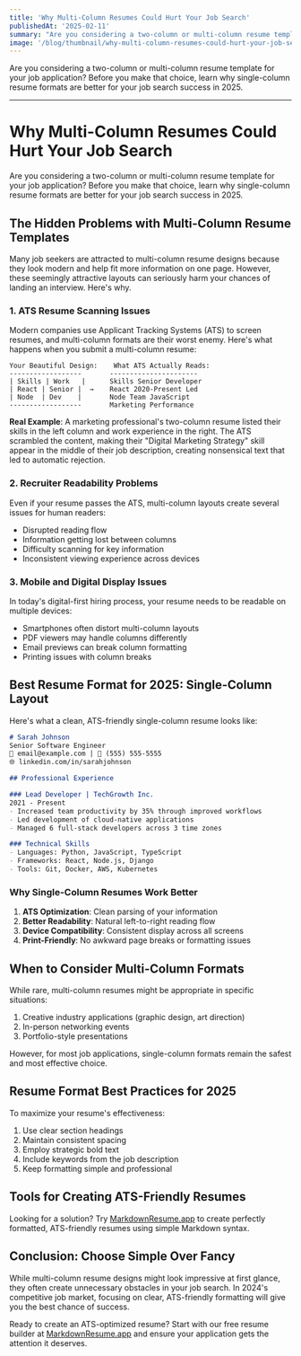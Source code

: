 ```yaml
---
title: 'Why Multi-Column Resumes Could Hurt Your Job Search'
publishedAt: '2025-02-11'
summary: "Are you considering a two-column or multi-column resume template for your job application? Before you make that choice, learn why single-column resume formats are better for your job search success in 2025."
image: '/blog/thumbnail/why-multi-column-resumes-could-hurt-your-job-search.jpg'
---
```


Are you considering a two-column or multi-column resume template for your job application? Before you make that choice, learn why single-column resume formats are better for your job search success in 2025.

---


# Why Multi-Column Resumes Could Hurt Your Job Search

Are you considering a two-column or multi-column resume template for your job application? Before you make that choice, learn why single-column resume formats are better for your job search success in 2025.

## The Hidden Problems with Multi-Column Resume Templates

Many job seekers are attracted to multi-column resume designs because they look modern and help fit more information on one page. However, these seemingly attractive layouts can seriously harm your chances of landing an interview. Here's why.

### 1. ATS Resume Scanning Issues

Modern companies use Applicant Tracking Systems (ATS) to screen resumes, and multi-column formats are their worst enemy. Here's what happens when you submit a multi-column resume:

```
Your Beautiful Design:    What ATS Actually Reads:
------------------       ----------------------
| Skills | Work   |      Skills Senior Developer
| React | Senior |  →    React 2020-Present Led
| Node  | Dev    |       Node Team JavaScript
------------------       Marketing Performance
```

**Real Example**: A marketing professional's two-column resume listed their skills in the left column and work experience in the right. The ATS scrambled the content, making their "Digital Marketing Strategy" skill appear in the middle of their job description, creating nonsensical text that led to automatic rejection.

### 2. Recruiter Readability Problems

Even if your resume passes the ATS, multi-column layouts create several issues for human readers:

- Disrupted reading flow
- Information getting lost between columns
- Difficulty scanning for key information
- Inconsistent viewing experience across devices

### 3. Mobile and Digital Display Issues

In today's digital-first hiring process, your resume needs to be readable on multiple devices:

- Smartphones often distort multi-column layouts
- PDF viewers may handle columns differently
- Email previews can break column formatting
- Printing issues with column breaks

## Best Resume Format for 2025: Single-Column Layout

Here's what a clean, ATS-friendly single-column resume looks like:

```markdown
# Sarah Johnson
Senior Software Engineer
📧 email@example.com | 📱 (555) 555-5555
🌐 linkedin.com/in/sarahjohnson

## Professional Experience

### Lead Developer | TechGrowth Inc.
2021 - Present
- Increased team productivity by 35% through improved workflows
- Led development of cloud-native applications
- Managed 6 full-stack developers across 3 time zones

### Technical Skills
- Languages: Python, JavaScript, TypeScript
- Frameworks: React, Node.js, Django
- Tools: Git, Docker, AWS, Kubernetes
```

### Why Single-Column Resumes Work Better

1. **ATS Optimization**: Clean parsing of your information
2. **Better Readability**: Natural left-to-right reading flow
3. **Device Compatibility**: Consistent display across all screens
4. **Print-Friendly**: No awkward page breaks or formatting issues

## When to Consider Multi-Column Formats

While rare, multi-column resumes might be appropriate in specific situations:

1. Creative industry applications (graphic design, art direction)
2. In-person networking events
3. Portfolio-style presentations

However, for most job applications, single-column formats remain the safest and most effective choice.

## Resume Format Best Practices for 2025

To maximize your resume's effectiveness:

1. Use clear section headings
2. Maintain consistent spacing
3. Employ strategic bold text
4. Include keywords from the job description
5. Keep formatting simple and professional

## Tools for Creating ATS-Friendly Resumes

Looking for a solution? Try [MarkdownResume.app](https://markdownresume.app) to create perfectly formatted, ATS-friendly resumes using simple Markdown syntax.

## Conclusion: Choose Simple Over Fancy

While multi-column resume designs might look impressive at first glance, they often create unnecessary obstacles in your job search. In 2024's competitive job market, focusing on clear, ATS-friendly formatting will give you the best chance of success.

Ready to create an ATS-optimized resume? Start with our free resume builder at [MarkdownResume.app](https://markdownresume.app) and ensure your application gets the attention it deserves.